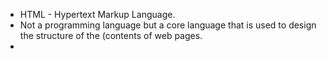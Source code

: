 - HTML - Hypertext Markup Language. 
- Not a programming language but a core language that is used to design the structure of the (contents of web pages.
- 